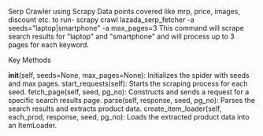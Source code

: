 Serp Crawler using Scrapy
Data points covered like mrp, price, images, discount etc.
to run- scrapy crawl lazada_serp_fetcher -a seeds="laptop|smartphone" -a max_pages=3
This command will scrape search results for "laptop" and "smartphone" and will process up to 3 pages for each keyword.

Key Methods

__init__(self, seeds=None, max_pages=None): Initializes the spider with seeds and max pages.
start_requests(self): Starts the scraping process for each seed.
fetch_page(self, seed, pg_no): Constructs and sends a request for a specific search results page.
parse(self, response, seed, pg_no): Parses the search results and extracts product data.
create_item_loader(self, each_prod, response, seed, pg_no): Loads the extracted product data into an ItemLoader.
